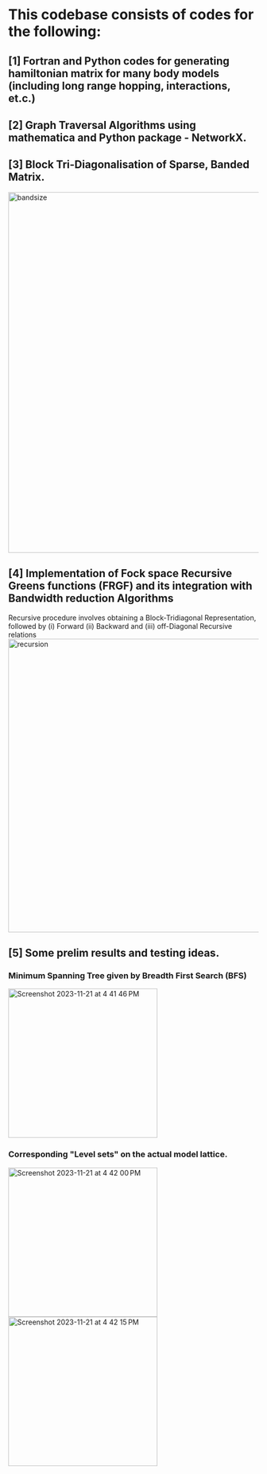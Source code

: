 # This codebase consists of codes for the following:
## [1] Fortran and Python codes for generating hamiltonian matrix for many body models (including long range hopping, interactions, et.c.)
## [2] Graph Traversal Algorithms using mathematica and Python package - NetworkX.

## [3] Block Tri-Diagonalisation of Sparse, Banded Matrix.
<img width="725" alt="bandsize" src="https://github.com/karakashdeep/many-few-body-model-simulations/assets/60542977/fff447a2-5776-4e62-9ede-5d22bf52b0f4">

## [4] Implementation of Fock space Recursive Greens functions (FRGF) and its integration with Bandwidth reduction Algorithms
Recursive procedure involves obtaining a Block-Tridiagonal Representation, followed by (i) Forward (ii) Backward and (iii) off-Diagonal Recursive relations
<img width="590" alt="recursion" src="https://github.com/karakashdeep/many-few-body-model-simulations/assets/60542977/4e05b4bd-e9fd-4abe-9771-5a9096d2ea75">

## [5] Some prelim results and testing ideas.
### Minimum Spanning Tree given by Breadth First Search (BFS)
<img width="300" alt="Screenshot 2023-11-21 at 4 41 46 PM" src="https://github.com/karakashdeep/many-few-body-model-simulations/assets/60542977/440abb54-4004-4bf8-9c84-e217d36f4df9"> 

### Corresponding "Level sets" on the actual model lattice.
<img width="300" alt="Screenshot 2023-11-21 at 4 42 00 PM" src="https://github.com/karakashdeep/many-few-body-model-simulations/assets/60542977/5dad8648-68f0-42d9-b27e-f97c472f8193">
<img width="300" alt="Screenshot 2023-11-21 at 4 42 15 PM" src="https://github.com/karakashdeep/many-few-body-model-simulations/assets/60542977/fa3acc2b-c50c-4193-9856-cf526b323f71">
